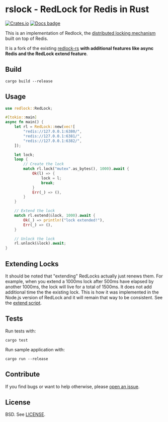 # rslock - RedLock for Redis in Rust

[![Crates.io](https://img.shields.io/crates/v/rslock)][crates.io]
[![Docs badge]][docs.rs]

This is an implementation of Redlock, the [distributed locking mechanism][distlock] built on top of Redis.

It is a fork of the existing [redlock-rs](https://github.com/badboy/redlock-rs) **with additional features like async Redis and the RedLock extend feature**.

## Build

```
cargo build --release
```

## Usage

```rust
use redlock::RedLock;

#[tokio::main]
async fn main() {
    let rl = RedLock::new(vec![
        "redis://127.0.0.1:6380/",
        "redis://127.0.0.1:6381/",
        "redis://127.0.0.1:6382/",
    ]);

    let lock;
    loop {
        // Create the lock
        match rl.lock("mutex".as_bytes(), 1000).await {
            Ok(l) => {
                lock = l;
                break;
            }
            Err(_) => (),
        }
    }

    // Extend the lock
    match rl.extend(&lock, 1000).await {
        Ok(_) => println!("lock extended!"),
        Err(_) => (),
    }

    // Unlock the lock
    rl.unlock(&lock).await;
}
```

## Extending Locks

It should be noted that "extending" RedLocks actually just renews them. For example, when you extend a 1000ms lock after 500ms have elapsed by another 1000ms, the lock will live for a total of 1500ms. It does not add additional time the the existing lock. This is how it was implemented in the Node.js version of RedLock and it will remain that way to be consistent. See the [extend script](https://github.com/hexcowboy/rslock/blob/main/src/redlock.rs#L22-L30).

## Tests

Run tests with:

```
cargo test
```

Run sample application with:

```
cargo run --release
```

## Contribute

If you find bugs or want to help otherwise, please [open an issue](https://github.com/rsecob/redlock-async-rs/issues).

## License

BSD. See [LICENSE](LICENSE).

[distlock]: http://redis.io/topics/distlock
[docs badge]: https://img.shields.io/badge/docs.rs-rustdoc-green
[crates.io]: https://crates.io/crates/rslock
[docs.rs]: https://docs.rs/rslock/
